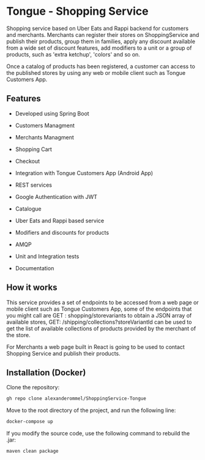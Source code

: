 # Tongue - Shopping Service

Shopping service based on Uber Eats and Rappi backend for customers and merchants. Merchants can register their stores on ShoppingService and publish their products, group them in families, apply any discount available from a wide set of discount features, add modifiers to a unit or a group of products, such as 'extra ketchup', 'colors' and so on. 

Once a catalog of products has been registered, a customer can access to the published stores by using any web or mobile client such as Tongue Customers App. 

## Features

- Developed using Spring Boot

- Customers Managment

- Merchants Managment

- Shopping Cart

- Checkout 

- Integration with Tongue Customers App (Android App)

- REST services

- Google Authentication with JWT

- Catalogue

- Uber Eats and Rappi based service

- Modifiers and discounts for products

- AMQP

- Unit and Integration tests

- Documentation


## How it works

This service provides a set of endpoints to be accessed from a web page or mobile client such as Tongue Customers App, some of the endpoints that you might call are GET : shopping/storevariants to obtain a JSON array of available stores, GET: /shipping/collections?storeVariantId can be used to get the list of available collections of products provided by the merchant of the store.

For Merchants a web page built in React is going to be used to contact Shopping Service and publish their products.

## Installation (Docker)

Clone the repository:

```bash
gh repo clone alexanderommel/ShoppingService-Tongue
```

Move to the root directory of the project, and run the following line:

```bash
docker-compose up 
```

If you modify the source code, use the following command to rebuild the .jar:

```bash
maven clean package
```

